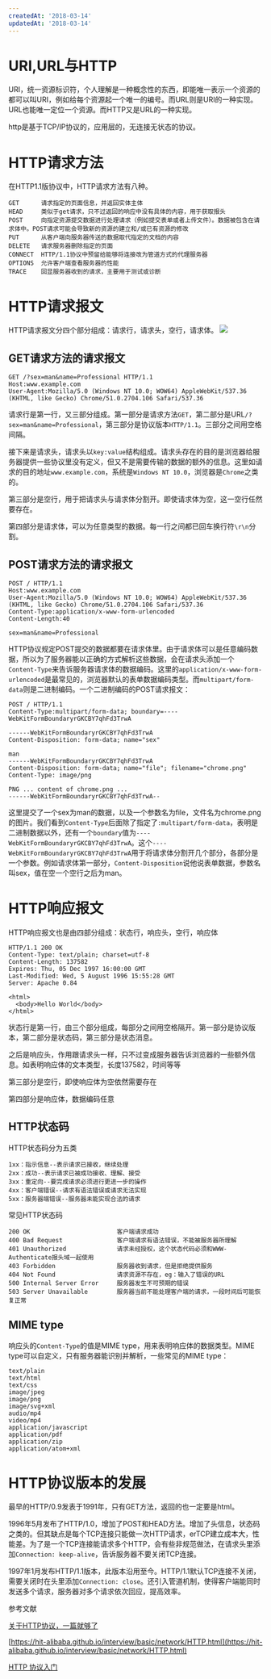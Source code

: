 ```yaml
---
createdAt: '2018-03-14'
updatedAt: '2018-03-14'
---
```

# URI,URL与HTTP
URI，统一资源标识符，个人理解是一种概念性的东西，即能唯一表示一个资源的都可以叫URI，例如给每个资源起一个唯一的编号。而URL则是URI的一种实现。URL也能唯一定位一个资源。而HTTP又是URL的一种实现。

http是基于TCP/IP协议的，应用层的，无连接无状态的协议。

<!--more-->

# HTTP请求方法
在HTTP1.1版协议中，HTTP请求方法有八种。
```
GET      请求指定的页面信息，并返回实体主体
HEAD     类似于get请求，只不过返回的响应中没有具体的内容，用于获取报头
POST     向指定资源提交数据进行处理请求（例如提交表单或者上传文件）。数据被包含在请求体中。POST请求可能会导致新的资源的建立和/或已有资源的修改
PUT      从客户端向服务器传送的数据取代指定的文档的内容
DELETE   请求服务器删除指定的页面
CONNECT  HTTP/1.1协议中预留给能够将连接改为管道方式的代理服务器
OPTIONS  允许客户端查看服务器的性能
TRACE    回显服务器收到的请求，主要用于测试或诊断
```

# HTTP请求报文
HTTP请求报文分四个部分组成：请求行，请求头，空行，请求体。
![](/file/blog/code/20180314/upload-images.jianshu.io-upload_images-2964446-fdfb1a8fce8de946.png.1.png)
## GET请求方法的请求报文
```
GET /?sex=man&name=Professional HTTP/1.1
Host:www.example.com
User-Agent:Mozilla/5.0 (Windows NT 10.0; WOW64) AppleWebKit/537.36 (KHTML, like Gecko) Chrome/51.0.2704.106 Safari/537.36

```
请求行是第一行，又三部分组成。第一部分是请求方法`GET`，第二部分是URL`/?sex=man&name=Professional`，第三部分是协议版本`HTTP/1.1`。三部分之间用空格间隔。

接下来是请求头，请求头以`key:value`结构组成。请求头存在的目的是浏览器给服务器提供一些协议里没有定义，但又不是需要传输的数据的额外的信息。这里如请求的目的地址`www.example.com`，系统是`Windows NT 10.0`，浏览器是`Chrome`之类的。

第三部分是空行，用于把请求头与请求体分割开。即使请求体为空，这一空行任然要存在。

第四部分是请求体，可以为任意类型的数据。每一行之间都已回车换行符`\r\n`分割。

## POST请求方法的请求报文
```
POST / HTTP/1.1
Host:www.example.com
User-Agent:Mozilla/5.0 (Windows NT 10.0; WOW64) AppleWebKit/537.36 (KHTML, like Gecko) Chrome/51.0.2704.106 Safari/537.36
Content-Type:application/x-www-form-urlencoded
Content-Length:40

sex=man&name=Professional
```
HTTP协议规定POST提交的数据都要在请求体里。由于请求体可以是任意编码数据，所以为了服务器能以正确的方式解析这些数据，会在请求头添加一个`Content-Type`来告诉服务器请求体的数据编码。这里的`application/x-www-form-urlencoded`是最常见的，浏览器默认的表单数据编码类型。而`multipart/form-data`则是二进制编码。一个二进制编码的POST请求报文：
```
POST / HTTP/1.1
Content-Type:multipart/form-data; boundary=----WebKitFormBoundaryrGKCBY7qhFd3TrwA

------WebKitFormBoundaryrGKCBY7qhFd3TrwA
Content-Disposition: form-data; name="sex"

man
------WebKitFormBoundaryrGKCBY7qhFd3TrwA
Content-Disposition: form-data; name="file"; filename="chrome.png"
Content-Type: image/png

PNG ... content of chrome.png ...
------WebKitFormBoundaryrGKCBY7qhFd3TrwA--
```
这里提交了一个sex为man的数据，以及一个参数名为file，文件名为chrome.png的图片。我们看到`Content-Type`后面除了指定了`:multipart/form-data`，表明是二进制数据以外，还有一个`boundary`值为`----WebKitFormBoundaryrGKCBY7qhFd3TrwA`。这个`----WebKitFormBoundaryrGKCBY7qhFd3TrwA`用于将请求体分割开几个部分，各部分是一个参数。例如请求体第一部分，`Content-Disposition`说他说表单数据，参数名叫sex，值在空一个空行之后为man。

# HTTP响应报文
HTTP响应报文也是由四部分组成：状态行，响应头，空行，响应体
```
HTTP/1.1 200 OK
Content-Type: text/plain; charset=utf-8
Content-Length: 137582
Expires: Thu, 05 Dec 1997 16:00:00 GMT
Last-Modified: Wed, 5 August 1996 15:55:28 GMT
Server: Apache 0.84

<html>
  <body>Hello World</body>
</html>
```
状态行是第一行，由三个部分组成，每部分之间用空格隔开。第一部分是协议版本，第二部分是状态码，第三部分是状态消息。

之后是响应头，作用跟请求头一样，只不过变成服务器告诉浏览器的一些额外信息。如表明响应体的文本类型，长度137582，时间等等

第三部分是空行，即使响应体为空依然需要存在

第四部分是响应体，数据编码任意

## HTTP状态码
HTTP状态码分为五类
```
1xx：指示信息--表示请求已接收，继续处理
2xx：成功--表示请求已被成功接收、理解、接受
3xx：重定向--要完成请求必须进行更进一步的操作
4xx：客户端错误--请求有语法错误或请求无法实现
5xx：服务器端错误--服务器未能实现合法的请求
```
常见HTTP状态码
```
200 OK                        客户端请求成功
400 Bad Request               客户端请求有语法错误，不能被服务器所理解
401 Unauthorized              请求未经授权，这个状态代码必须和WWW-Authenticate报头域一起使用
403 Forbidden                 服务器收到请求，但是拒绝提供服务
404 Not Found                 请求资源不存在，eg：输入了错误的URL
500 Internal Server Error     服务器发生不可预期的错误
503 Server Unavailable        服务器当前不能处理客户端的请求，一段时间后可能恢复正常
```

## MIME type
响应头的`Content-Type`的值是MIME type，用来表明响应体的数据类型。MIME type可以自定义，只有服务器能识别并解析，一些常见的MIME type：
```
text/plain
text/html
text/css
image/jpeg
image/png
image/svg+xml
audio/mp4
video/mp4
application/javascript
application/pdf
application/zip
application/atom+xml
```

# HTTP协议版本的发展
最早的HTTP/0.9发表于1991年，只有GET方法，返回的也一定要是html。

1996年5月发布了HTTP/1.0，增加了POST和HEAD方法。增加了头信息，状态码之类的。但其缺点是每个TCP连接只能做一次HTTP请求，erTCP建立成本大，性能差。为了是一个TCP连接能请求多个HTTP，会有些非规范做法，在请求头里添加`Connection: keep-alive`，告诉服务器不要关闭TCP连接。

1997年1月发布HTTP/1.1版本，此版本沿用至今。HTTP/1.1默认TCP连接不关闭，需要关闭时在头里添加`Connection: close`。还引入管道机制，使得客户端能同时发送多个请求，服务器对多个请求依次回应，提高效率。

参考文献

[关于HTTP协议，一篇就够了](https://www.jianshu.com/p/80e25cb1d81a "关于HTTP协议，一篇就够了")

[https://hit-alibaba.github.io/interview/basic/network/HTTP.html](https://hit-alibaba.github.io/interview/basic/network/HTTP.html)

[HTTP 协议入门](http://www.ruanyifeng.com/blog/2016/08/http.html "HTTP 协议入门")